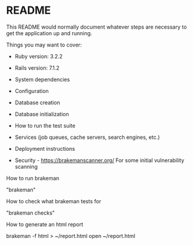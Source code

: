 # README

This README would normally document whatever steps are necessary to get the
application up and running.

Things you may want to cover:

* Ruby version: 3.2.2

* Rails version: 7.1.2

* System dependencies

* Configuration

* Database creation

* Database initialization

* How to run the test suite

* Services (job queues, cache servers, search engines, etc.)

* Deployment instructions

* Security - https://brakemanscanner.org/
For some initial vulnerability scanning 

How to run brakeman

"brakeman"

How to check what brakeman tests for 

"brakeman checks"

How to generate an html report 

brakeman -f html > ~/report.html
open ~/report.html

